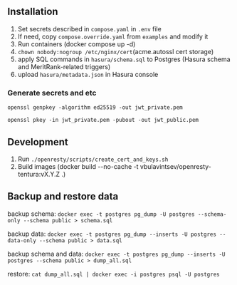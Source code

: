 ## Installation

1. Set secrets described in `compose.yaml` in `.env` file
2. If need, copy `compose.override.yaml` from `examples` and modify it
3. Run containers (docker compose up -d)
4. `chown nobody:nogroup /etc/nginx/cert`(acme.autossl cert storage)
5. apply SQL commands in `hasura/schema.sql` to Postgres (Hasura schema and MeritRank-related triggers)
6. upload `hasura/metadata.json` in Hasura console

### Generate secrets and etc

  `openssl genpkey -algorithm ed25519 -out jwt_private.pem`
  
  `openssl pkey -in jwt_private.pem -pubout -out jwt_public.pem`

## Development

1. Run `./openresty/scripts/create_cert_and_keys.sh`
2. Build images (docker build --no-cache -t vbulavintsev/openresty-tentura:vX.Y.Z .)


## Backup and restore data

backup schema:
`docker exec -t postgres pg_dump -U postgres --schema-only --schema public > schema.sql`

backup data:
`docker exec -t postgres pg_dump --inserts -U postgres --data-only --schema public > data.sql`

backup schema and data:
`docker exec -t postgres pg_dump --inserts -U postgres --schema public > dump_all.sql`

restore:
`cat dump_all.sql | docker exec -i postgres psql -U postgres`
